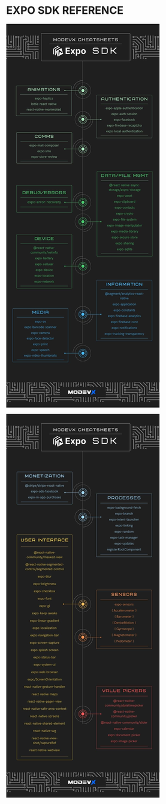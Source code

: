 # EXPO SDK REFERENCE

![image 1 of 2 Expo SDK ref](./assets/expo-sdk-ref-infographic-1.jpg)

![image 1 of 2 Expo SDK ref](./assets/expo-sdk-ref-infographic-2.jpg)
